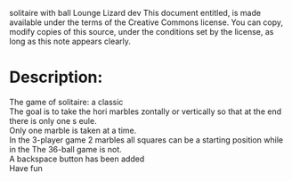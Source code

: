 ﻿solitaire with ball
Lounge Lizard dev
This document entitled, is made available under the terms of
the Creative Commons license. You can copy, modify copies of this
source, under the conditions set by the license, as long as this note
appears clearly.

Description:
=============

The game of solitaire: a classic
<br /> The goal is to take the hori marbles
zontally or vertically so that at the end there is only one s
eule.
<br /> Only one marble is taken at a time.
<br /> In the 3-player game
2 marbles all squares can be a starting position while in the
The 36-ball game is not.
<br /> A backspace button has been
added
<br /> Have fun
